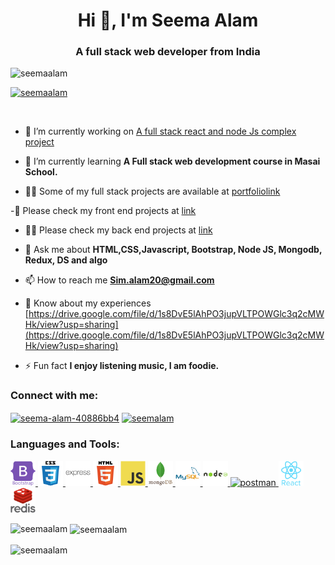 <h1 align="center">Hi 👋, I'm Seema Alam</h1>
<h3 align="center">A full stack web developer from India</h3>

<p align="left"> <img src="https://komarev.com/ghpvc/?username=seemaalam&label=Profile%20views&color=0e75b6&style=flat" alt="seemaalam" /> </p>

<p align="left"> <a href="https://github.com/ryo-ma/github-profile-trophy"><img src="https://github-profile-trophy.vercel.app/?username=seemaalam" alt="seemaalam" /></a> </p>

<p align="left"> <a href="https://twitter.com/" target="blank"><img src="https://img.shields.io/twitter/follow/?logo=twitter&style=for-the-badge" alt="" /></a> </p>

- 🔭 I’m currently working on [A full stack react and node Js complex project](https://github.com/SeemaAlam/Ecommerce_fullStack_NodeJS_React_Redux_materialUI)

- 🌱 I’m currently learning **A Full stack web development course in Masai School.**

- 👨‍💻 Some of my full stack projects are available at [portfoliolink](https://portfolio-seemaalam.vercel.app/)

 -👨‍ Please check my front end projects at [link](https://github.com/SeemaAlam/FronEnd)

- 👨‍💻 Please check my back end projects at [link](https://github.com/SeemaAlam/Backend)

- 💬 Ask me about **HTML,CSS,Javascript, Bootstrap, Node JS, Mongodb, Redux, DS and algo**

- 📫 How to reach me **Sim.alam20@gmail.com**

- 📄 Know about my experiences [https://drive.google.com/file/d/1s8DvE5lAhPO3jupVLTPOWGlc3q2cMWHk/view?usp=sharing](https://drive.google.com/file/d/1s8DvE5lAhPO3jupVLTPOWGlc3q2cMWHk/view?usp=sharing)

- ⚡ Fun fact **I enjoy listening music, I am foodie.**

<h3 align="left">Connect with me:</h3>
<p align="left">
<a href="https://linkedin.com/in/seema-alam-40886bb4" target="blank"><img align="center" src="https://raw.githubusercontent.com/rahuldkjain/github-profile-readme-generator/master/src/images/icons/Social/linked-in-alt.svg" alt="seema-alam-40886bb4" height="30" width="40" /></a>
<a href="https://medium.com/seemalam" target="blank"><img align="center" src="https://raw.githubusercontent.com/rahuldkjain/github-profile-readme-generator/master/src/images/icons/Social/medium.svg" alt="seemalam" height="30" width="40" /></a>
</p>

<h3 align="left">Languages and Tools:</h3>
<p align="left"> <a href="https://getbootstrap.com" target="_blank" rel="noreferrer"> <img src="https://raw.githubusercontent.com/devicons/devicon/master/icons/bootstrap/bootstrap-plain-wordmark.svg" alt="bootstrap" width="40" height="40"/> </a> <a href="https://www.w3schools.com/css/" target="_blank" rel="noreferrer"> <img src="https://raw.githubusercontent.com/devicons/devicon/master/icons/css3/css3-original-wordmark.svg" alt="css3" width="40" height="40"/> </a> <a href="https://expressjs.com" target="_blank" rel="noreferrer"> <img src="https://raw.githubusercontent.com/devicons/devicon/master/icons/express/express-original-wordmark.svg" alt="express" width="40" height="40"/> </a> <a href="https://www.w3.org/html/" target="_blank" rel="noreferrer"> <img src="https://raw.githubusercontent.com/devicons/devicon/master/icons/html5/html5-original-wordmark.svg" alt="html5" width="40" height="40"/> </a> <a href="https://developer.mozilla.org/en-US/docs/Web/JavaScript" target="_blank" rel="noreferrer"> <img src="https://raw.githubusercontent.com/devicons/devicon/master/icons/javascript/javascript-original.svg" alt="javascript" width="40" height="40"/> </a> <a href="https://www.mongodb.com/" target="_blank" rel="noreferrer"> <img src="https://raw.githubusercontent.com/devicons/devicon/master/icons/mongodb/mongodb-original-wordmark.svg" alt="mongodb" width="40" height="40"/> </a> <a href="https://www.mysql.com/" target="_blank" rel="noreferrer"> <img src="https://raw.githubusercontent.com/devicons/devicon/master/icons/mysql/mysql-original-wordmark.svg" alt="mysql" width="40" height="40"/> </a> <a href="https://nodejs.org" target="_blank" rel="noreferrer"> <img src="https://raw.githubusercontent.com/devicons/devicon/master/icons/nodejs/nodejs-original-wordmark.svg" alt="nodejs" width="40" height="40"/> </a> <a href="https://postman.com" target="_blank" rel="noreferrer"> <img src="https://www.vectorlogo.zone/logos/getpostman/getpostman-icon.svg" alt="postman" width="40" height="40"/> </a> <a href="https://reactjs.org/" target="_blank" rel="noreferrer"> <img src="https://raw.githubusercontent.com/devicons/devicon/master/icons/react/react-original-wordmark.svg" alt="react" width="40" height="40"/> </a> <a href="https://redis.io" target="_blank" rel="noreferrer"> <img src="https://raw.githubusercontent.com/devicons/devicon/master/icons/redis/redis-original-wordmark.svg" alt="redis" width="40" height="40"/> </a> </p>

<p><img align="left" src="https://github-readme-stats.vercel.app/api/top-langs?username=seemaalam&show_icons=true&locale=en&layout=compact" alt="seemaalam" /></p>

<p>&nbsp;<img align="center" src="https://github-readme-stats.vercel.app/api?username=seemaalam&show_icons=true&locale=en" alt="seemaalam" /></p>

<p><img align="center" src="https://github-readme-streak-stats.herokuapp.com/?user=seemaalam&" alt="seemaalam" /></p>
